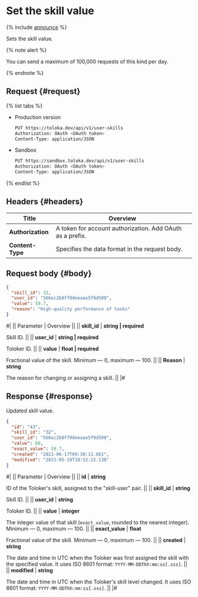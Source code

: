 # Set the skill value

{% include [announce](../_includes/announce.md) %}

Sets the skill value.

{% note alert %}

You can send a maximum of 100,000 requests of this kind per day.

{% endnote %}

## Request {#request}

{% list tabs %}

- Production version

    ```bash
    PUT https://toloka.dev/api/v1/user-skills
    Authorization: OAuth <OAuth token>
    Content-Type: application/JSON
    ```

- Sandbox

    ```bash
    PUT https://sandbox.toloka.dev/api/v1/user-skills
    Authorization: OAuth <OAuth token>
    Content-Type: application/JSON
    ```

{% endlist %}

## Headers {#headers}

Title | Overview
----- | -----
**Authorization** | A token for account authorization. Add OAuth as a prefix.
**Content-Type** | Specifies the data format in the request body.

## Request body {#body}

```json
{
  "skill_id": 32,
  "user_id": "566ec2b0ff0deeaae5f9d500",
  "value": 59.7,
  "reason": "High-quality performance of tasks"
}
```

#|
|| Parameter | Overview ||
|| **skill_id** | **string \| required**

Skill ID. ||
|| **user_id** | **string \| required**

Toloker ID. ||
|| **value** | **float \| required**

Fractional value of the skill. Minimum — 0, maximum — 100. ||
|| **Reason** | **string**

The reason for changing or assigning a skill. ||
|#

## Response {#response}

Updated skill value.

```json
{
  "id": "43",
  "skill_id": "32",
  "user_id": "566ec2b0ff0deeaae5f9d500",
  "value": 60,
  "exact_value": 59.7,
  "created": "2021-06-17T09:30:11.681",
  "modified": "2021-05-19T10:52:22.130"
}
```

#|
|| Parameter | Overview ||
|| **id** | **string**

ID of the Toloker's skill, assigned to the "skill-user" pair. ||
|| **skill_id** | **string**

Skill ID. ||
|| **user_id** | **string**

Toloker ID. ||
|| **value** | **integer**

The integer value of that skill (`exact_value`, rounded to the nearest integer). Minimum — 0, maximum — 100. ||
|| **exact_value** | **float**

Fractional value of the skill. Minimum — 0, maximum — 100. ||
|| **created** | **string**

The date and time in UTC when the Toloker was first assigned the skill with the specified value. It uses ISO 8601 format: `YYYY-MM-DDThh:mm:ss[.sss]`. ||
|| **modified** | **string**

The date and time in UTC when the Toloker's skill level changed. It uses ISO 8601 format: `YYYY-MM-DDThh:mm:ss[.sss]`. ||
|#